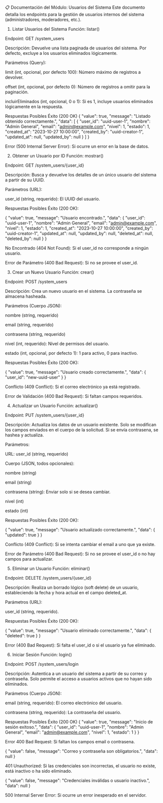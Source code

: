 📋 Documentación del Módulo: Usuarios del Sistema
Este documento detalla los endpoints para la gestión de usuarios internos del sistema (administradores, moderadores, etc.).

1. Listar Usuarios del Sistema
Función: listar()

Endpoint: GET /system_users

Descripción: Devuelve una lista paginada de usuarios del sistema. Por defecto, excluye a los usuarios eliminados lógicamente.

Parámetros (Query):

limit (int, opcional, por defecto 100): Número máximo de registros a devolver.

offset (int, opcional, por defecto 0): Número de registros a omitir para la paginación.

incluirEliminados (int, opcional, 0 o 1): Si es 1, incluye usuarios eliminados lógicamente en la respuesta.

Respuestas Posibles
Éxito (200 OK)
{
  "value": true,
  "message": "Listado obtenido correctamente.",
  "data": [
    {
      "user_id": "uuid-user-1",
      "nombre": "Admin General",
      "email": "admin@example.com",
      "nivel": 1,
      "estado": 1,
      "created_at": "2023-10-27 10:00:00",
      "created_by": "uuid-creator-1",
      "updated_at": null,
      "updated_by": null
    }
  ]
}

Error (500 Internal Server Error): Si ocurre un error en la base de datos.

2. Obtener un Usuario por ID
Función: mostrar()

Endpoint: GET /system_users/{user_id}

Descripción: Busca y devuelve los detalles de un único usuario del sistema a partir de su UUID.

Parámetros (URL):

user_id (string, requerido): El UUID del usuario.

Respuestas Posibles
Éxito (200 OK):

{
  "value": true,
  "message": "Usuario encontrado.",
  "data": {
    "user_id": "uuid-user-1",
    "nombre": "Admin General",
    "email": "admin@example.com",
    "nivel": 1,
    "estado": 1,
    "created_at": "2023-10-27 10:00:00",
    "created_by": "uuid-creator-1",
    "updated_at": null,
    "updated_by": null,
    "deleted_at": null,
    "deleted_by": null
  }
}

No Encontrado (404 Not Found): Si el user_id no corresponde a ningún usuario.

Error de Parámetro (400 Bad Request): Si no se provee el user_id.

3. Crear un Nuevo Usuario
Función: crear()

Endpoint: POST /system_users

Descripción: Crea un nuevo usuario en el sistema. La contraseña se almacena hasheada.

Parámetros (Cuerpo JSON):

nombre (string, requerido)

email (string, requerido)

contrasena (string, requerido)

nivel (int, requerido): Nivel de permisos del usuario.

estado (int, opcional, por defecto 1): 1 para activo, 0 para inactivo.

Respuestas Posibles
Éxito (200 OK):

{
  "value": true,
  "message": "Usuario creado correctamente.",
  "data": { "user_id": "new-uuid-user" }
}

Conflicto (409 Conflict): Si el correo electrónico ya está registrado.

Error de Validación (400 Bad Request): Si faltan campos requeridos.

4. Actualizar un Usuario
Función: actualizar()

Endpoint: PUT /system_users/{user_id}

Descripción: Actualiza los datos de un usuario existente. Solo se modifican los campos enviados en el cuerpo de la solicitud. Si se envía contrasena, se hashea y actualiza.

Parámetros:

URL: user_id (string, requerido)

Cuerpo (JSON, todos opcionales):

nombre (string)

email (string)

contrasena (string): Enviar solo si se desea cambiar.

nivel (int)

estado (int)

Respuestas Posibles
Éxito (200 OK):

{
  "value": true,
  "message": "Usuario actualizado correctamente.",
  "data": { "updated": true }
}

Conflicto (409 Conflict): Si se intenta cambiar el email a uno que ya existe.

Error de Parámetro (400 Bad Request): Si no se provee el user_id o no hay campos para actualizar.

5. Eliminar un Usuario
Función: eliminar()

Endpoint: DELETE /system_users/{user_id}

Descripción: Realiza un borrado lógico (soft delete) de un usuario, estableciendo la fecha y hora actual en el campo deleted_at.

Parámetros (URL):

user_id (string, requerido).

Respuestas Posibles
Éxito (200 OK):

{
  "value": true,
  "message": "Usuario eliminado correctamente.",
  "data": { "deleted": true }
}

Error (400 Bad Request): Si falta el user_id o si el usuario ya fue eliminado.


6. Iniciar Sesión
Función: login()

Endpoint: POST /system_users/login

Descripción: Autentica a un usuario del sistema a partir de su correo y contraseña. Solo permite el acceso a usuarios activos que no hayan sido eliminados.

Parámetros (Cuerpo JSON):

email (string, requerido): El correo electrónico del usuario.

contrasena (string, requerido): La contraseña del usuario.

Respuestas Posibles
Éxito (200 OK)
{
  "value": true,
  "message": "Inicio de sesión exitoso.",
  "data": {
    "user_id": "uuid-user-1",
    "nombre": "Admin General",
    "email": "admin@example.com",
    "nivel": 1,
    "estado": 1
  }
}

Error
400 Bad Request: Si faltan los campos email o contrasena.

{
  "value": false,
  "message": "Correo y contraseña son obligatorios.",
  "data": null
}

401 Unauthorized: Si las credenciales son incorrectas, el usuario no existe, está inactivo o ha sido eliminado.

{
  "value": false,
  "message": "Credenciales inválidas o usuario inactivo.",
  "data": null
}

500 Internal Server Error: Si ocurre un error inesperado en el servidor.